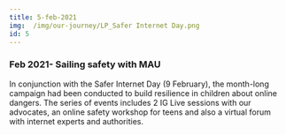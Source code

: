 ```yaml
---
title: 5-feb-2021
img:  /img/our-journey/LP_Safer Internet Day.png
id: 5
---
```


### Feb 2021- Sailing safety with MAU 
In conjunction with the Safer Internet Day (9 February), the month-long campaign had been conducted to build resilience in children about online dangers. The series of events includes 2 IG Live sessions with our advocates, an online safety workshop for teens and also a virtual forum with internet experts and authorities.
